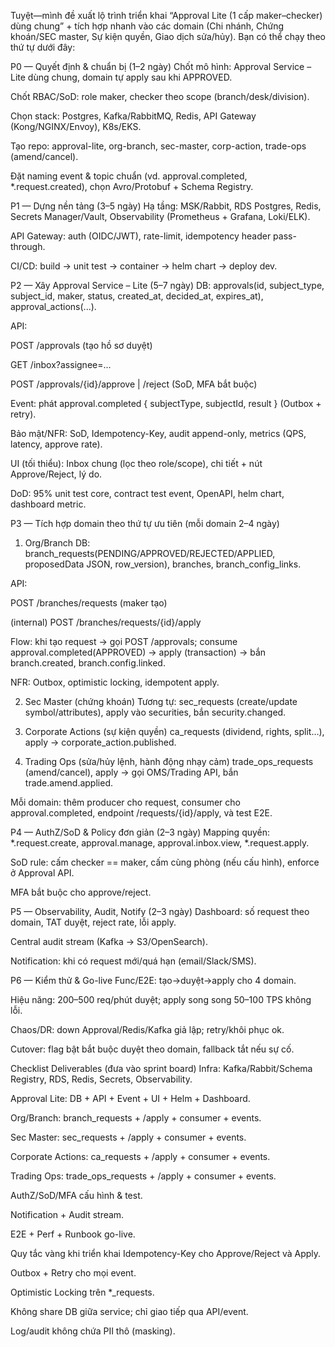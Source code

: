 Tuyệt—mình đề xuất lộ trình triển khai “Approval Lite (1 cấp maker–checker) dùng chung” + tích hợp nhanh vào các domain (Chi nhánh, Chứng khoán/SEC master, Sự kiện quyền, Giao dịch sửa/hủy). Bạn có thể chạy theo thứ tự dưới đây:

P0 — Quyết định & chuẩn bị (1–2 ngày)
Chốt mô hình: Approval Service – Lite dùng chung, domain tự apply sau khi APPROVED.

Chốt RBAC/SoD: role maker, checker theo scope (branch/desk/division).

Chọn stack: Postgres, Kafka/RabbitMQ, Redis, API Gateway (Kong/NGINX/Envoy), K8s/EKS.

Tạo repo: approval-lite, org-branch, sec-master, corp-action, trade-ops (amend/cancel).

Đặt naming event & topic chuẩn (vd. approval.completed, *.request.created), chọn Avro/Protobuf + Schema Registry.

P1 — Dựng nền tảng (3–5 ngày)
Hạ tầng: MSK/Rabbit, RDS Postgres, Redis, Secrets Manager/Vault, Observability (Prometheus + Grafana, Loki/ELK).

API Gateway: auth (OIDC/JWT), rate-limit, idempotency header pass-through.

CI/CD: build → unit test → container → helm chart → deploy dev.

P2 — Xây Approval Service – Lite (5–7 ngày)
DB: approvals(id, subject_type, subject_id, maker, status, created_at, decided_at, expires_at), approval_actions(...).

API:

POST /approvals (tạo hồ sơ duyệt)

GET /inbox?assignee=...

POST /approvals/{id}/approve | /reject (SoD, MFA bắt buộc)

Event: phát approval.completed { subjectType, subjectId, result } (Outbox + retry).

Bảo mật/NFR: SoD, Idempotency-Key, audit append-only, metrics (QPS, latency, approve rate).

UI (tối thiểu): Inbox chung (lọc theo role/scope), chi tiết + nút Approve/Reject, lý do.

DoD: 95% unit test core, contract test event, OpenAPI, helm chart, dashboard metric.

P3 — Tích hợp domain theo thứ tự ưu tiên (mỗi domain 2–4 ngày)
1) Org/Branch
DB: branch_requests(PENDING/APPROVED/REJECTED/APPLIED, proposedData JSON, row_version), branches, branch_config_links.

API:

POST /branches/requests (maker tạo)

(internal) POST /branches/requests/{id}/apply

Flow: khi tạo request → gọi POST /approvals; consume approval.completed(APPROVED) → apply (transaction) → bắn branch.created, branch.config.linked.

NFR: Outbox, optimistic locking, idempotent apply.

2) Sec Master (chứng khoán)
Tương tự: sec_requests (create/update symbol/attributes), apply vào securities, bắn security.changed.

3) Corporate Actions (sự kiện quyền)
ca_requests (dividend, rights, split…), apply → corporate_action.published.

4) Trading Ops (sửa/hủy lệnh, hành động nhạy cảm)
trade_ops_requests (amend/cancel), apply → gọi OMS/Trading API, bắn trade.amend.applied.

Mỗi domain: thêm producer cho request, consumer cho approval.completed, endpoint /requests/{id}/apply, và test E2E.

P4 — AuthZ/SoD & Policy đơn giản (2–3 ngày)
Mapping quyền: *.request.create, approval.manage, approval.inbox.view, *.request.apply.

SoD rule: cấm checker == maker, cấm cùng phòng (nếu cấu hình), enforce ở Approval API.

MFA bắt buộc cho approve/reject.

P5 — Observability, Audit, Notify (2–3 ngày)
Dashboard: số request theo domain, TAT duyệt, reject rate, lỗi apply.

Central audit stream (Kafka → S3/OpenSearch).

Notification: khi có request mới/quá hạn (email/Slack/SMS).

P6 — Kiểm thử & Go-live
Func/E2E: tạo→duyệt→apply cho 4 domain.

Hiệu năng: 200–500 req/phút duyệt; apply song song 50–100 TPS không lỗi.

Chaos/DR: down Approval/Redis/Kafka giả lập; retry/khôi phục ok.

Cutover: flag bật bắt buộc duyệt theo domain, fallback tắt nếu sự cố.

Checklist Deliverables (đưa vào sprint board)
 Infra: Kafka/Rabbit/Schema Registry, RDS, Redis, Secrets, Observability.

 Approval Lite: DB + API + Event + UI + Helm + Dashboard.

 Org/Branch: branch_requests + /apply + consumer + events.

 Sec Master: sec_requests + /apply + consumer + events.

 Corporate Actions: ca_requests + /apply + consumer + events.

 Trading Ops: trade_ops_requests + /apply + consumer + events.

 AuthZ/SoD/MFA cấu hình & test.

 Notification + Audit stream.

 E2E + Perf + Runbook go-live.

Quy tắc vàng khi triển khai
Idempotency-Key cho Approve/Reject và Apply.

Outbox + Retry cho mọi event.

Optimistic Locking trên *_requests.

Không share DB giữa service; chỉ giao tiếp qua API/event.

Log/audit không chứa PII thô (masking).